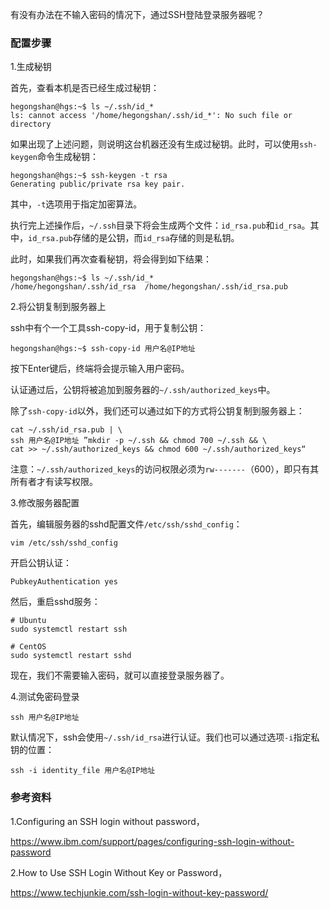 有没有办法在不输入密码的情况下，通过SSH登陆登录服务器呢？

### 配置步骤

1.生成秘钥

首先，查看本机是否已经生成过秘钥：

```shell
hegongshan@hgs:~$ ls ~/.ssh/id_*
ls: cannot access '/home/hegongshan/.ssh/id_*': No such file or directory
```

如果出现了上述问题，则说明这台机器还没有生成过秘钥。此时，可以使用`ssh-keygen`命令生成秘钥：

```shell
hegongshan@hgs:~$ ssh-keygen -t rsa
Generating public/private rsa key pair.
```

其中，`-t`选项用于指定加密算法。

执行完上述操作后，`~/.ssh`目录下将会生成两个文件：`id_rsa.pub`和`id_rsa`。其中，`id_rsa.pub`存储的是公钥，而`id_rsa`存储的则是私钥。

此时，如果我们再次查看秘钥，将会得到如下结果：

```shell
hegongshan@hgs:~$ ls ~/.ssh/id_*
/home/hegongshan/.ssh/id_rsa  /home/hegongshan/.ssh/id_rsa.pub
```

2.将公钥复制到服务器上

ssh中有个一个工具ssh-copy-id，用于复制公钥：

```
hegongshan@hgs:~$ ssh-copy-id 用户名@IP地址
```

按下Enter键后，终端将会提示输入用户密码。

认证通过后，公钥将被追加到服务器的`~/.ssh/authorized_keys`中。

除了`ssh-copy-id`以外，我们还可以通过如下的方式将公钥复制到服务器上：

```shell
cat ~/.ssh/id_rsa.pub | \
ssh 用户名@IP地址 ”mkdir -p ~/.ssh && chmod 700 ~/.ssh && \
cat >> ~/.ssh/authorized_keys && chmod 600 ~/.ssh/authorized_keys“
```

注意：`~/.ssh/authorized_keys`的访问权限必须为`rw-------`（600），即只有其所有者才有读写权限。

3.修改服务器配置

首先，编辑服务器的sshd配置文件`/etc/ssh/sshd_config`：

```shell
vim /etc/ssh/sshd_config
```

开启公钥认证：

```shell
PubkeyAuthentication yes
```

然后，重启sshd服务：

```shell
# Ubuntu
sudo systemctl restart ssh

# CentOS
sudo systemctl restart sshd
```

现在，我们不需要输入密码，就可以直接登录服务器了。

4.测试免密码登录

```shell
ssh 用户名@IP地址
```

默认情况下，ssh会使用`~/.ssh/id_rsa`进行认证。我们也可以通过选项`-i`指定私钥的位置：

```shell
ssh -i identity_file 用户名@IP地址
```

### 参考资料

1.Configuring an SSH login without password，

https://www.ibm.com/support/pages/configuring-ssh-login-without-password

2.How to Use SSH Login Without Key or Password，

https://www.techjunkie.com/ssh-login-without-key-password/
